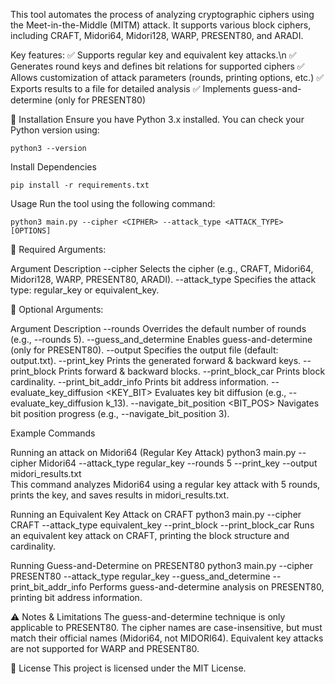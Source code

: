 This tool automates the process of analyzing cryptographic ciphers using the Meet-in-the-Middle (MITM) attack. It supports various block ciphers, including CRAFT, Midori64, Midori128, WARP, PRESENT80, and ARADI.

Key features:
✅ Supports regular key and equivalent key attacks.\n
✅ Generates round keys and defines bit relations for supported ciphers
✅ Allows customization of attack parameters (rounds, printing options, etc.)
✅ Exports results to a file for detailed analysis
✅ Implements guess-and-determine (only for PRESENT80)


📜 Installation
Ensure you have Python 3.x installed. You can check your Python version using:

    python3 --version
    
 Install Dependencies

    pip install -r requirements.txt
    
Usage
Run the tool using the following command:
    
    python3 main.py --cipher <CIPHER> --attack_type <ATTACK_TYPE> [OPTIONS]
    
🔹 Required Arguments:

Argument	Description
--cipher	Selects the cipher (e.g., CRAFT, Midori64, Midori128, WARP, PRESENT80, ARADI).
--attack_type	Specifies the attack type: regular_key or equivalent_key.

🔹 Optional Arguments:

Argument	Description
--rounds <N>	Overrides the default number of rounds (e.g., --rounds 5).
--guess_and_determine	Enables guess-and-determine (only for PRESENT80).
--output <FILENAME>	Specifies the output file (default: output.txt).
--print_key	Prints the generated forward & backward keys.
--print_block	Prints forward & backward blocks.
--print_block_car	Prints block cardinality.
--print_bit_addr_info	Prints bit address information.
--evaluate_key_diffusion <KEY_BIT>	Evaluates key bit diffusion (e.g., --evaluate_key_diffusion k_13).
--navigate_bit_position <BIT_POS>	Navigates bit position progress (e.g., --navigate_bit_position 3).

Example Commands

Running an attack on Midori64 (Regular Key Attack)
    python3 main.py --cipher Midori64 --attack_type regular_key --rounds 5 --print_key --output midori_results.txt    
This command analyzes Midori64 using a regular key attack with 5 rounds, prints the key, and saves results in midori_results.txt.

Running an Equivalent Key Attack on CRAFT
    python3 main.py --cipher CRAFT --attack_type equivalent_key --print_block --print_block_car
Runs an equivalent key attack on CRAFT, printing the block structure and cardinality.

Running Guess-and-Determine on PRESENT80
    python3 main.py --cipher PRESENT80 --attack_type regular_key --guess_and_determine --print_bit_addr_info
Performs guess-and-determine analysis on PRESENT80, printing bit address information.

⚠️ Notes & Limitations
The guess-and-determine technique is only applicable to PRESENT80.
The cipher names are case-insensitive, but must match their official names (Midori64, not MIDORI64).
Equivalent key attacks are not supported for WARP and PRESENT80.

📜 License
This project is licensed under the MIT License.


